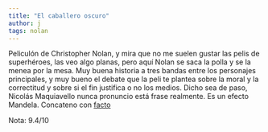 ```yaml
---
title: "El caballero oscuro"
author: j
tags: nolan
---
```


Peliculón de Christopher Nolan, y mira que no me suelen gustar las pelis de superhéroes, las veo algo planas, pero aquí Nolan se saca la polla y se la menea por la mesa. Muy buena historia a tres bandas entre los personajes principales, y muy bueno el debate que la peli te plantea sobre la moral y la correctitud y sobre si el fin justifica o no los medios. Dicho sea de paso, Nicolás Maquiavello nunca pronuncio está frase realmente. Es un efecto Mandela. Concateno con [facto](/elfactodiario/_posts/2025-09-28-maquiavello.md)

Nota: 9.4/10